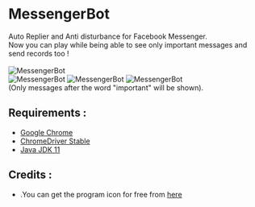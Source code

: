 # MessengerBot
Auto Replier and Anti disturbance for Facebook Messenger.<br/>
Now you can play while being able to see only important messages and send records too !<br/>
<br/>
![MessengerBot](https://user-images.githubusercontent.com/54943086/98013569-35b93f00-1e03-11eb-8431-903218eefff3.png)
<br/>
![MessengerBot](https://user-images.githubusercontent.com/54943086/97634425-59b10500-1a3e-11eb-90cb-8e8644d2ecb4.png)
![MessengerBot](https://user-images.githubusercontent.com/54943086/98014407-461de980-1e04-11eb-851c-cbf0a40db04f.png)
![MessengerBot](https://user-images.githubusercontent.com/54943086/98012107-6009fd00-1e01-11eb-889a-0cf6fbe3a3f7.png)
<br/>
(Only messages after the word "important" will be shown).
<br/>
## Requirements :
* [Google Chrome](https://www.google.com/chrome/)
* [ChromeDriver Stable](https://chromedriver.chromium.org/)
* [Java JDK 11](https://www.techspot.com/downloads/5553-java-jdk.html)
## Credits :
* .You can get the program icon for free from [here](https://www.flaticon.com/free-icon/android_915456)
<br/>
